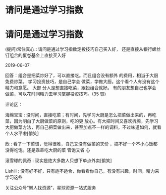# 请问是通过学习指数

# 请问是通过学习指数

(提问)常住真心 : 请问是通过学习指数定投技巧自己买入好， 还是直接从银行螺丝钉组合的蛋卷基金上直接买入好

2019-06-07

回答：组合是把菜炒好了，可以直接吃。而且组合没有额外 的费用，相当于大厨免费炒菜。 学习投资技巧，是自己学会 做菜，学做大厨。这个看个人有没有这个精力和意愿。 大部 分人是想直接吃菜，跟投组合就好。 有的朋友想自己也学会 做菜，可以花时间精力去学习掌握投资技巧。(35 赞)

评论区：

海绵宝宝 : 没时间，直接吃菜；有时间，先学习大厨是怎么把菜做出来的，再吃菜，因为明白了大厨做菜的原则，吃的更 放心。有大把时间又喜欢折腾，先学习大厨做菜方法，再自己把菜做出来，甚至加点不一样的调料，不过味道如何，就看 个人水平啦[偷笑]

欣 : 看了一下菜谱，觉得很难，自己又没有做菜的天份 ，搞不好一个不小心饭都没得吃饱。还是乖乖吃大厨的菜 管饱又省 心

滚雪球的佩奇 : 现实是绝大多数人只想下单点外卖[偷笑]

Lishiii : 没有好不好，只有适不适合，你看看你自己，有没有兴趣，时间，精力来学习这些

关注公众号"懒人找资源"，星球资源一站式服务
